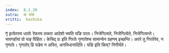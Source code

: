 ```yaml
---
index:  8.2.20
sutra:  ग्रो यङि
vritti:  kashika 
---
```


गृ̄ इत्येतस्य धातोः रेफस्य लकार आदेशो भवति यङि परतः। निजेगिल्यते, निजेगिल्येते, निजेगिल्यन्ते। भावगर्हायां ग्रो यङ् विहितः। केचिद् ग्रः इति गिरतेः गृणातेश्च सामान्येन ग्रहणम् इच्छन्ति। अपरे तु गिरतेरेव, न गृणातेः। गृणातेर् हि यङेव न अस्ति, अनभिधानादिति। यङि इति किम्? निगीर्यते।

